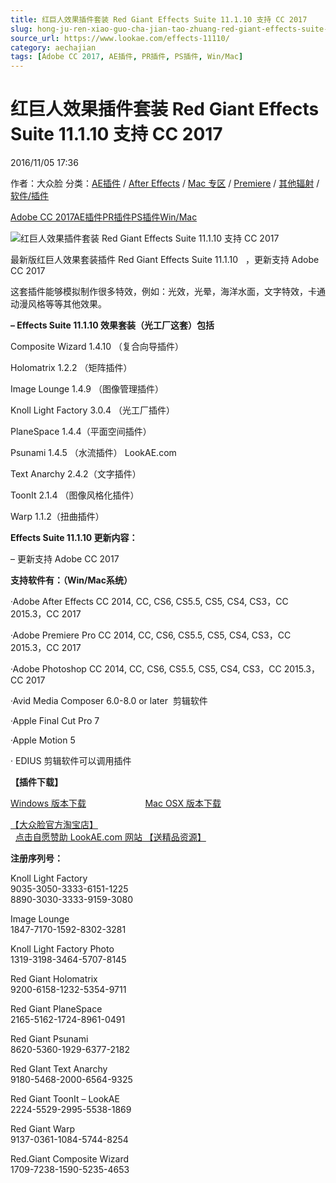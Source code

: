 ```yaml
---
title: 红巨人效果插件套装 Red Giant Effects Suite 11.1.10 支持 CC 2017
slug: hong-ju-ren-xiao-guo-cha-jian-tao-zhuang-red-giant-effects-suite-11-1-10-zhi-chi-cc-2017
source_url: https://www.lookae.com/effects-11110/
category: aechajian
tags: [Adobe CC 2017, AE插件, PR插件, PS插件, Win/Mac]
---
```

# 红巨人效果插件套装 Red Giant Effects Suite 11.1.10 支持 CC 2017

2016/11/05 17:36

作者：大众脸
分类：[AE插件](https://www.lookae.com/after-effects/aechajian/) / [After Effects](https://www.lookae.com/after-effects/) / [Mac 专区](https://www.lookae.com/mac-osx/) / [Premiere](https://www.lookae.com/qitarjcj/premierezy/) / [其他辐射](https://www.lookae.com/others/) / [软件/插件](https://www.lookae.com/qitarjcj/)

[Adobe CC 2017](https://www.lookae.com/tag/adobe-cc-2017/)[AE插件](https://www.lookae.com/tag/ae%e6%8f%92%e4%bb%b6/)[PR插件](https://www.lookae.com/tag/pr%e6%8f%92%e4%bb%b6/)[PS插件](https://www.lookae.com/tag/ps%e6%8f%92%e4%bb%b6/)[Win/Mac](https://www.lookae.com/tag/winmac/)

![红巨人效果插件套装 Red Giant Effects Suite 11.1.10 支持 CC 2017](https://www.lookae.com/wp-content/uploads/2015/06/Effects-Suite.jpg "红巨人效果插件套装 Red Giant Effects Suite 11.1.10 支持 CC 2017-LookAE.com")

最新版红巨人效果套装插件 Red Giant Effects Suite 11.1.10   ，更新支持 Adobe CC 2017

这套插件能够模拟制作很多特效，例如：光效，光晕，海洋水面，文字特效，卡通动漫风格等等其他效果。

**– Effects Suite 11.1.10 效果套装（光工厂这套）包括**

Composite Wizard 1.4.10 （复合向导插件）

Holomatrix 1.2.2 （矩阵插件）

Image Lounge 1.4.9 （图像管理插件）

Knoll Light Factory 3.0.4 （光工厂插件）

PlaneSpace 1.4.4（平面空间插件）

Psunami 1.4.5 （水流插件） LookAE.com

Text Anarchy 2.4.2（文字插件）

ToonIt 2.1.4 （图像风格化插件）

Warp 1.1.2（扭曲插件）

**Effects Suite 11.1.10 更新内容：**

– 更新支持 Adobe CC 2017

**支持软件有：（Win/Mac系统）**

·Adobe After Effects CC 2014, CC, CS6, CS5.5, CS5, CS4, CS3，CC 2015.3，CC 2017

·Adobe Premiere Pro CC 2014, CC, CS6, CS5.5, CS5, CS4, CS3，CC 2015.3，CC 2017

·Adobe Photoshop CC 2014, CC, CS6, CS5.5, CS5, CS4, CS3，CC 2015.3，CC 2017

·Avid Media Composer 6.0-8.0 or later  剪辑软件

·Apple Final Cut Pro 7

·Apple Motion 5

· EDIUS 剪辑软件可以调用插件

**【插件下载】**

[Windows 版本下载](https://pan.baidu.com/s/1kVi7Z2v)                        [Mac OSX 版本下载](https://pan.baidu.com/s/1dF82CbJ)

[【大众脸官方淘宝店】](https://lookae.taobao.com/)                [点击自愿赞助 LookAE.com 网站 【送精品资源】](https://www.lookae.com/sponsor/)

**注册序列号：**

Knoll Light Factory  
9035-3050-3333-6151-1225  
8890-3030-3333-9159-3080

Image Lounge  
1847-7170-1592-8302-3281

Knoll Light Factory Photo  
1319-3198-3464-5707-8145

Red Giant Holomatrix  
9200-6158-1232-5354-9711

Red Giant PlaneSpace  
2165-5162-1724-8961-0491

Red Giant Psunami  
8620-5360-1929-6377-2182

Red GIant Text Anarchy  
9180-5468-2000-6564-9325

Red Giant ToonIt – LookAE  
2224-5529-2995-5538-1869

Red Giant Warp  
9137-0361-1084-5744-8254

Red.Giant Composite Wizard  
1709-7238-1590-5235-4653
